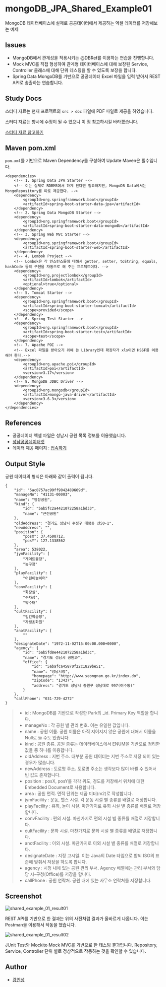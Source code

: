 # mongoDB_JPA_Shared_Example01
MongoDB 데이터베이스에 실제로 공공데이터에서 제공하는 엑셀 데이터를 저장해보는 예제

## Issues
- MongoDB에서 관계성을 적용시키는 @DBRef를 이용하는 연습을 진행합니다.
- Mock MVC를 직접 형성하여 관계형 데이터베이스에 대해 보장된 Service, Controller 클래스에 대해 단위 테스팅을 할 수 있도록 보장을 합니다.
- Spring Data MongoDB를 기반으로 공공데이터 Excel 파일을 입력 받아서 REST API로 송출하는 연습합니다.

## Study Docs
스터디 자료는 현재 프로젝트의 `src > doc` 파일에 PDF 파일로 제공을 하였습니다.
 
스터디 자료는 향시에 수정이 될 수 있으니 이 점 참고하시길 바라겠습니다.

[스터디 자료 참고하기](https://github.com/tails5555/mongoDB_JPA_Shared_Example01/blob/master/src/doc/MongoDB%2BSpringJPA_03_Document_Relationship.pdf)

## Maven pom.xml
`pom.xml`를 기반으로 Maven Dependency를 구성하여 Update Maven은 필수입니다.

```
<dependencies>
	<!-- 1. Spring Data JPA Starter -->
	<!-- 이는 실제로 RDBMS에서 하게 된다면 필요하지만, MongoDB Data에서는 MongoRepository를 따로 제공한다. -->
	<dependency>
		<groupId>org.springframework.boot</groupId>
		<artifactId>spring-boot-starter-data-jpa</artifactId>
	</dependency>
	<!-- 2. Spring Data MongoDB Starter -->
	<dependency>
		<groupId>org.springframework.boot</groupId>
		<artifactId>spring-boot-starter-data-mongodb</artifactId>
	</dependency>
	<!-- 3. Spring Web MVC Starter -->
	<dependency>
		<groupId>org.springframework.boot</groupId>
		<artifactId>spring-boot-starter-web</artifactId>
	</dependency>
	<!-- 4. Lombok Project -->
	<!-- Lombok은 각 인스턴스들에 대해서 getter, setter, toString, equals, hashCode 등의 구현을 자동으로 해 주는 프로젝트이다. -->
	<dependency>
		<groupId>org.projectlombok</groupId>
		<artifactId>lombok</artifactId>
		<optional>true</optional>
	</dependency>
	<!-- 5. Tomcat Starter -->
	<dependency>
		<groupId>org.springframework.boot</groupId>
		<artifactId>spring-boot-starter-tomcat</artifactId>
		<scope>provided</scope>
	</dependency>
	<!-- 6. Spring Test Starter -->
	<dependency>
		<groupId>org.springframework.boot</groupId>
		<artifactId>spring-boot-starter-test</artifactId>
		<scope>test</scope>
	</dependency>
	<!-- 7. Apache POI -->
	<!-- Excel 파일을 받아오기 위해 쓴 Library인데 확장자가 xls이면 HSSF를 이용해야 한다.-->
	<dependency>
		<groupId>org.apache.poi</groupId>
		<artifactId>poi</artifactId>
		<version>3.17</version>
	</dependency>
	<!-- 8. MongoDB JDBC Driver -->
	<dependency>
		<groupId>org.mongodb</groupId>
		<artifactId>mongo-java-driver</artifactId>
		<version>3.6.3</version>
	</dependency>
</dependencies>
```

## References
- 공공데이터 엑셀 파일은 성남시 공원 목록 정보를 이용했습니다.
- [성남공공데이터넷](http://data.seongnam.go.kr/main.do)
- 데이터 제공 페이지 : [접속하기](http://data.seongnam.go.kr/open/SHEET/view.do?menu_cd=MENU_1_00&rid=248)

## Output Style
공원 데이터의 형식은 아래와 같이 출력이 됩니다.

```
{
    "id": "5ac0757ac99ff9042489669d",
    "manageNo": "41131-00003",
    "name": "영장공원",
    "kind": {
        "id": "5ab5fc2a4421072258a1bd33",
        "name": "근린공원"
    },
    "oldAddress": "경기도 성남시 수정구 태평동 산50-1",
    "newAddress": "",
    "position": {
        "posX": 37.4500712,
        "posY": 127.1338562
    },
    "area": 538022,
    "jymFacility": [
        "게이트볼장",
        "농구장"
    ],
    "playFacility": [
        "어린이놀이터"
    ],
    "convFacility": [
        "화장실",
        "주차장",
        "약수터"
    ],
    "cultFacility": [
        "임간학습장",
        "자생초화원"
    ],
    "anotFacility": [
        ""
    ],
    "designateDate": "1972-11-02T15:00:00.000+0000",
    "agency": {
        "id": "5ab5fd8e4421072258a1bd3c",
        "name": "경기도 성남시 공원과",
        "office": {
            "id": "5abafca45870f22c1829be51",
            "name": "성남시청",
            "homepage": "http://www.seongnam.go.kr/index.do",
            "zipCode": "13437",
            "address": "경기도 성남시 중원구 성남대로 997(여수동)"
        }
    },
    "callPhone": "031-729-4272"
}
```

> - id : MongoDB를 기반으로 작성한 Park의 _id. Primary Key 역할을 합니다.
> - manageNo : 각 공원 별 관리 번호. 이는 유일한 값입니다.
> - name : 공원 이름. 공원 이름은 아직 지어지지 않은 공원에 대해서 이름을 Null로 둘 수도 있습니다.
> - kind : 공원 종류. 공원 종류는 데이터베이스에서 ENUM을 기반으로 정리한 값들 중 하나를 이용합니다.
> - oldAddress : 지번 주소. 대부분 공원 데이터는 지번 주소로 저장 되어 있는 경우가 많습니다.
> - newAddress : 도로명 주소. 도로명 주소는 생각보다 많이 바뀔 수 있어서 빈 값도 존재합니다.
> - position : posX, posY를 각각 위도, 경도를 저장해서 위치에 대한 Embedded Document로 사용합니다.
> - area : 공원 면적. 면적 단위는 제곱 미터(m2)로 작성합니다.
> - jymFacility : 운동, 헬스 시설. 각 운동 시설 별 종류를 배열로 저장합니다.
> - playFacility : 유희, 놀이 시설. 마찬가지로 유희 시설 별 종류를 배열로 저장합니다.
> - convFacility : 편의 시설. 마찬가지로 편의 시설 별 종류를 배열로 저장합니다.
> - cultFacility : 문화 시설. 마찬가지로 문화 시설 별 종류를 배열로 저장합니다.
> - anotFacility : 이외 시설. 마찬가지로 이외 시설 별 종류를 배열로 저장합니다.
> - designateDate : 지정 고시일. 이는 Java의 Date 타입으로 받되 ISO의 표준에 맞춰서 저장을 하도록 합니다.
> - agency : 시청 내에 있는 공원 관리 부서. Agency 배열에는 관리 부서와 담당 시-구청(Office)를 저장을 합니다.
> - callPhone : 공원 연락처. 공원 내에 있는 사무소 연락처를 저장합니다.
 
## Screenshot
![shared_example_01_result01](/src/doc/shared_example_01_result01.png "shared_example_01_result01")

REST API를 기반으로 한 결과는 위의 사진처럼 결과가 올바르게 나옵니다. 이는 Postman을 이용해서 작동을 했습니다.

![shared_example_01_result02](/src/doc/shared_example_01_result02.png "shared_example_01_result02")

JUnit Test와 Mockito Mock MVC를 기반으로 한 테스팅 결과입니다. Repository, Service, Controller 단위 별로 정상적으로 작동하는 것을 확인할 수 있습니다.

## Author
- [강인성](https://github.com/tails5555)